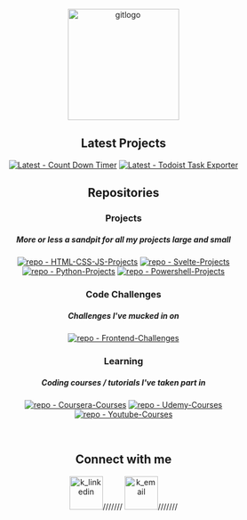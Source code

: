 <!-- PROJECT LOGO -->
<br />
<div align="center">
<a href="https://github.com/Zero2164"><img width="200px" src='https://i.postimg.cc/9ftSxC9h/gitlogo.png' border='0' alt='gitlogo'/></a>
<br>

<!-- Latest -->
 <h2>Latest Projects</h2>
 
[![Latest - Count Down Timer](https://img.shields.io/badge/Latest-Count_Down_Timer-orange?style=for-the-badge&logo=firebase&logoColor=white&color=orange)](https://github.com/Zero2164/HTML-CSS-JS-Projects/tree/main/countdown_timer) 
[![Latest - Todoist Task Exporter](https://img.shields.io/badge/Latest-Todoist_Task_Exporter-orange?style=for-the-badge&logo=firebase&logoColor=white)](https://github.com/Zero2164/Python-Projects/tree/main/todolist_manager)

<!-- Repos -->
 <h2>Repositories</h2>


### Projects

##### More or less a sandpit for all my projects large and small

[![repo - HTML-CSS-JS-Projects](https://img.shields.io/badge/Repo-HTML_CSS_JS_Projects-100000?style=for-the-badge&logo=HTML5&logoColor=white&color=00C878)](https://github.com/Zero2164/HTML-CSS-JS-Projects)
[![repo - Svelte-Projects](https://img.shields.io/badge/Repo-Svelte_Projects-100000?style=for-the-badge&logo=Svelte&logoColor=white&color=00C878)](https://github.com/Zero2164/Svelte-Projects)
[![repo - Python-Projects](https://img.shields.io/badge/Repo-Python_Projects-100000?style=for-the-badge&logo=Python&logoColor=white&color=00C878)](https://github.com/Zero2164/Python-Projects) 
[![repo - Powershell-Projects](https://img.shields.io/badge/Repo-Powershell_Projects-100000?style=for-the-badge&logo=Powershell&logoColor=white&color=00C878)](https://github.com/Zero2164/Powershell-Projects)





### Code Challenges

##### Challenges I've mucked in on

[![repo - Frontend-Challenges](https://img.shields.io/badge/Repo-Frontend--Challenges-100000?style=for-the-badge&logo=Codepen&logoColor=white&color=Eedf51)](https://github.com/Zero2164/Frontend-Challenges)


### Learning

##### Coding courses / tutorials I've taken part in
  
[![repo - Coursera-Courses](https://img.shields.io/badge/Repo-Coursera_Courses-100000?style=for-the-badge&logo=Coursera&logoColor=white&color=268694)](https://github.com/Zero2164/Coursera-Learning) 
[![repo - Udemy-Courses](https://img.shields.io/badge/Repo-Udemy_Courses-100000?style=for-the-badge&logo=Udemy&logoColor=white&color=268694)](https://github.com/Zero2164/Udemy-Learning)
[![repo - Youtube-Courses](https://img.shields.io/badge/Repo-Youtube_Courses-100000?style=for-the-badge&logo=Youtube&logoColor=white&color=268694)](https://github.com/Zero2164/Youtube-Learning)
  
<br>

<!-- CONTACT ME -->

 <h2>Connect with me</h2>
 
 
[<img width="60px" src='https://cdn-icons-png.flaticon.com/512/1383/1383262.png' alt='k_linkedin'/>](https://www.linkedin.com/in/kyle-lamont-a72326152)///////
[<img width="60px" src='https://cdn-icons-png.flaticon.com/512/3447/3447695.png' alt='k_email'/>](mailto:kylejlamont@hotmail.com)///////

</div>

<!-- Icon Images provided by: https://www.flaticon.com/ -->
